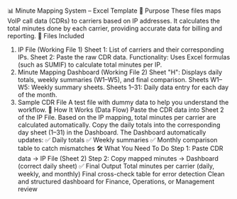 📊 Minute Mapping System – Excel Template
🧾 Purpose
These files maps VoIP call data (CDRs) to carriers based on IP addresses. It calculates the total minutes done by each carrier, providing accurate data for billing and reporting.
📂 Files Included
1. IP File (Working File 1)
Sheet 1: List of carriers and their corresponding IPs.
Sheet 2: Paste the raw CDR data.
Functionality: Uses Excel formulas (such as SUMIF) to calculate total minutes per IP.
2. Minute Mapping Dashboard (Working File 2)
Sheet "H": Displays daily totals, weekly summaries (W1–W5), and final comparison.
Sheets W1–W5: Weekly summary sheets.
Sheets 1–31: Daily data entry for each day of the month.
3. Sample CDR File
A test file with dummy data to help you understand the workflow.
🔄 How It Works (Data Flow)
Paste the CDR data into Sheet 2 of the IP File.
Based on the IP mapping, total minutes per carrier are calculated automatically.
Copy the daily totals into the corresponding day sheet (1–31) in the Dashboard.
The Dashboard automatically updates:
✅ Daily totals
✅ Weekly summaries
✅ Monthly comparison table to catch mismatches
🛠️ What You Need To Do
Step 1: Paste CDR data → IP File (Sheet 2)
Step 2: Copy mapped minutes → Dashboard (correct daily sheet)
✅ Final Output
Total minutes per carrier (daily, weekly, and monthly)
Final cross-check table for error detection
Clean and structured dashboard for Finance, Operations, or Management review
